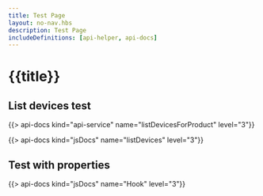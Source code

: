 ```yaml
---
title: Test Page
layout: no-nav.hbs
description: Test Page
includeDefinitions: [api-helper, api-docs]
---
```


# {{title}}

## List devices test

{{> api-docs kind="api-service" name="listDevicesForProduct" level="3"}}


{{> api-docs kind="jsDocs" name="listDevices" level="3"}}


## Test with properties

{{> api-docs kind="jsDocs" name="Hook" level="3"}}
